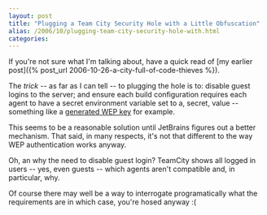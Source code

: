 ```yaml
---
layout: post
title: "Plugging a Team City Security Hole with a Little Obfuscation"
alias: /2006/10/plugging-team-city-security-hole-with.html
categories:
---
```

If you're not sure what I'm talking about, have a quick read of [my earlier post]({% post_url 2006-10-26-a-city-full-of-code-thieves %}).

The _trick_ -- as far as I can tell -- to plugging the hole is to: disable guest logins to the server; and ensure each build configuration requires each agent to have a secret environment variable set to a, secret, value -- something like a [generated WEP key](http://www.andrewscompanies.com/tools/wep.asp) for example.

This seems to be a reasonable solution until JetBrains figures out a better mechanism. That said, in many respects, it's not that different to the way WEP authentication works anyway.

Oh, an why the need to disable guest login? TeamCity shows all logged in users -- yes, even guests -- which agents aren't compatible and, in particular, why.

Of course there may well be a way to interrogate programatically what the requirements are in which case, you're hosed anyway :(
